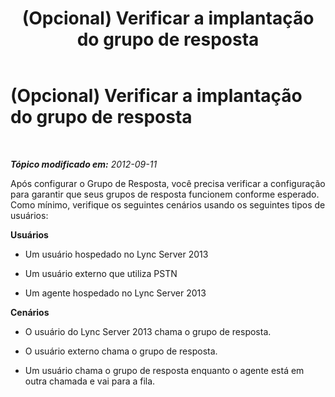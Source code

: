 ﻿---
title: (Opcional) Verificar a implantação do grupo de resposta
TOCTitle: (Opcional) Verificar a implantação do grupo de resposta
ms:assetid: 202ca4ab-8e6d-44a4-b7c8-071133074feb
ms:mtpsurl: https://technet.microsoft.com/pt-br/library/JJ687989(v=OCS.15)
ms:contentKeyID: 49886130
ms.date: 05/19/2016
mtps_version: v=OCS.15
ms.translationtype: HT
---

# (Opcional) Verificar a implantação do grupo de resposta

 

_**Tópico modificado em:** 2012-09-11_

Após configurar o Grupo de Resposta, você precisa verificar a configuração para garantir que seus grupos de resposta funcionem conforme esperado. Como mínimo, verifique os seguintes cenários usando os seguintes tipos de usuários:

**Usuários**

  - Um usuário hospedado no Lync Server 2013

  - Um usuário externo que utiliza PSTN

  - Um agente hospedado no Lync Server 2013

**Cenários**

  - O usuário do Lync Server 2013 chama o grupo de resposta.

  - O usuário externo chama o grupo de resposta.

  - Um usuário chama o grupo de resposta enquanto o agente está em outra chamada e vai para a fila.

